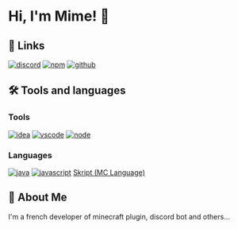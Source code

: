 
# Hi, I'm Mime! 👋


## 🔗 Links
[![discord](https://badges.aleen42.com/src/discord_flat_square_dfc.svg)](https://discord.mimedev.ml)
[![npm](https://badges.aleen42.com/src/npm_flat_square_dfc.svg)](https://www.npmjs.com/~mime4x)
[![github](https://badges.aleen42.com/src/github_flat_square_dfc.svg)](https://github.com/Mimexe)


## 🛠 Tools and languages
### Tools
[![idea](https://badges.aleen42.com/src/idea_flat_square_dfc.svg)](https://www.jetbrains.com/idea/)
[![vscode](https://badges.aleen42.com/src/visual_studio_code_flat_square_dfc.svg)](https://www.jetbrains.com/idea/)
[![node](https://badges.aleen42.com/src/node_flat_square_dfc.svg)](https://nodejs.org)
### Languages
[![java](https://badges.aleen42.com/src/java_flat_square_dfc.svg)](https://java.com)
[![javascript](https://badges.aleen42.com/src/javascript_flat_square_dfc.svg)](https://developer.mozilla.org/fr/docs/Web/JavaScript)
[Skript (MC Language)](https://skript-mc.fr)

## 🚀 About Me
I'm a french developer of minecraft plugin, discord bot and others...

